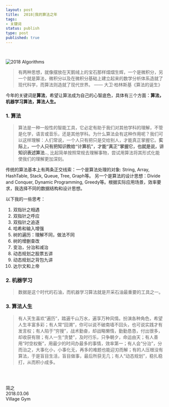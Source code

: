 ```yaml
--- 
layout: post
title:  2018|我的算法之年
tags:
- 关键词
status: publish
type: post
published: true
---
```


<br>

![2018 Algorithms](https://i.imgur.com/YlIgHe8.png)

> 有两种思想，就像摆放在天鹅绒上的宝石那样熠熠生辉，一个是微积分，另一个就是算法，微积分以及在微积分基础上建立起来的数学分析体系造就了现代科学，而算法则造就了现代世界。 —— 大卫·柏林斯基《算法的诞生》

今年的关键词是**算法**，希望让算法成为自己的心智底色，具体有三个方面：**算法，机器学习算法，算法人生。**

### 1. 算法

> 算法是一种一般性的智能工具，它必定有助于我们对其他学科的理解，不管是化学，语言或音乐，还是其他学科。为什么算法会有这种作用呢？我们可以这样理解：人们常说，一个人只有把只是交给别人，才能真正掌握它。**实际上，一个人只有把知识教给“计算机”，才能“真正”掌握它，也就是说，讲知识表述算法..**,  比起简单按照常规去理解事物，尝试用算法将其形式化能使我们的理解更加深刻。

传统的算法基本上有两条正交线索：一个是算法处理的对象: String, Array, HashTable, Stack, Queue, Tree, Graph等。 另一个是算法的设计思想：Divide and Conquer, Dynamic Programming, Greedy等。根据实际应用场景，效率要求，我选择不同的数据结构和设计思想。

以下我的一些思考：

1. 双指针之相遇
1. 双指针之呼应
1. 双指针之追逐
1. 哈希和输入增强
1. 树的遍历：理解不同，做法不同
1. 树的增删查改
1. 变治，分治和减治
1. 动态规划之股票五讲
1. 动态规划之背包九讲
1. 达尔文和上帝

### 2. 机器学习

> 数据是这个时代的石油，而机器学习算法就是开采石油最重要的工具之一。

### 3. 算法人生

> 有人天生喜欢“遍历”，踏遍千山万水，遍享万种风情。扮演各种角色，希望人生丰富多彩；有人常“回溯”，你可以说不破南墙不回头，也可说实践才有发言权；有人陷于“穷搜”，战术勤奋，却战略懒惰，勤勤恳恳，付出很多，却收获有限；有人一生“贪婪”，及时行乐，只争朝夕，命运由天；有人善用“时空权衡”，用最少的时间办最多的事情，效率第一；有人会“分治”，分而治之，大事化小，小事化无，再多的难题也能迎刃而解；有的人压根没有算法，于是盲目生活，盲目做事，最后所获无几；有人“动态规划”，稳扎稳打，从而积小成多。

<br>
<br>

简之           
2018.03.06           
Village Gym
